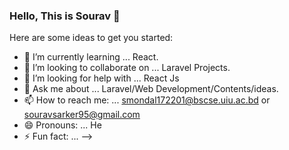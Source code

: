 ### Hello, This is Sourav  👋

Here are some ideas to get you started:

- 🌱 I’m currently learning ... React.
- 👯 I’m looking to collaborate on ... Laravel Projects.
- 🤔 I’m looking for help with ... React Js
- 💬 Ask me about ... Laravel/Web Development/Contents/ideas. 
- 📫 How to reach me: ... smondal172201@bscse.uiu.ac.bd or souravsarker95@gmail.com
- 😄 Pronouns: ... He
- ⚡ Fun fact: ...
-->
